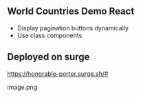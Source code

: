 ## World Countries Demo React

- Display pagination buttons dynamically
- Use class components

## Deployed on surge

https://honorable-porter.surge.sh/#

image.png
